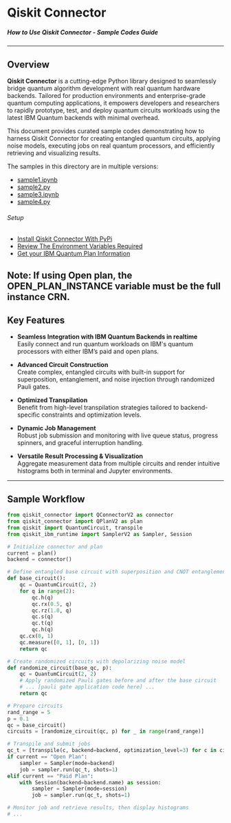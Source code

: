 
# Qiskit Connector

##### How to Use Qiskit Connector - Sample Codes Guide

---

## Overview

**Qiskit Connector** is a cutting-edge Python library designed to seamlessly bridge quantum algorithm development with real quantum hardware backends. Tailored for production environments and enterprise-grade quantum computing applications, it empowers developers and researchers to rapidly prototype, test, and deploy quantum circuits workloads using the latest IBM Quantum backends with minimal overhead.

This document provides curated sample codes demonstrating how to harness Qiskit Connector for creating entangled quantum circuits, applying noise models, executing jobs on real quantum processors, and efficiently retrieving and visualizing results.

The samples in this directory are in multiple versions:
- [sample1.ipynb](https://github.com/QComputingSoftware/pypi-qiskit-connector/blob/main/how-to-use/sample1.ipynb)
- [sample2.py](https://github.com/QComputingSoftware/pypi-qiskit-connector/blob/main/how-to-use/sample2.py)
- [sample3.ipynb](https://github.com/QComputingSoftware/pypi-qiskit-connector/blob/main/how-to-use/sample3.ipynb)
- [sample4.py](https://github.com/QComputingSoftware/pypi-qiskit-connector/blob/main/how-to-use/sample4.py)

######  Setup
- [Install Qiskit Connector With PyPi](https://pypi.org/project/qiskit-connector)
- [Review The Environment Variables Required](https://github.com/QComputingSoftware/pypi-qiskit-connector?tab=readme-ov-file#%EF%B8%8F-variable-setup)
- [Get your IBM Quantum Plan Information](https://quantum.cloud.ibm.com/instances)

Note: If using Open plan, the OPEN_PLAN_INSTANCE variable must be the full instance CRN.
---

## Key Features

- **Seamless Integration with IBM Quantum Backends in realtime**  
  Easily connect and run quantum workloads on IBM's quantum processors with either IBM’s paid and open plans.

- **Advanced Circuit Construction**  
  Create complex, entangled circuits with built-in support for superposition, entanglement, and noise injection through randomized Pauli gates.

- **Optimized Transpilation**  
  Benefit from high-level transpilation strategies tailored to backend-specific constraints and optimization levels.

- **Dynamic Job Management**  
  Robust job submission and monitoring with live queue status, progress spinners, and graceful interruption handling.

- **Versatile Result Processing & Visualization**  
  Aggregate measurement data from multiple circuits and render intuitive histograms both in terminal and Jupyter environments.

---

## Sample Workflow

```python
from qiskit_connector import QConnectorV2 as connector
from qiskit_connector import QPlanV2 as plan
from qiskit import QuantumCircuit, transpile
from qiskit_ibm_runtime import SamplerV2 as Sampler, Session

# Initialize connector and plan
current = plan()
backend = connector()

# Define entangled base circuit with superposition and CNOT entanglement
def base_circuit():
    qc = QuantumCircuit(2, 2)
    for q in range(2):
        qc.h(q)
        qc.rx(0.5, q)
        qc.rz(1.0, q)
        qc.s(q)
        qc.t(q)
        qc.h(q)
    qc.cx(0, 1)
    qc.measure([0, 1], [0, 1])
    return qc

# Create randomized circuits with depolarizing noise model
def randomize_circuit(base_qc, p):
    qc = QuantumCircuit(2, 2)
    # Apply randomized Pauli gates before and after the base circuit
    # ... [pauli gate application code here] ...
    return qc

# Prepare circuits
rand_range = 5
p = 0.1
qc = base_circuit()
circuits = [randomize_circuit(qc, p) for _ in range(rand_range)]

# Transpile and submit jobs
qc_t = [transpile(c, backend=backend, optimization_level=3) for c in circuits[:rand_range]]
if current == "Open Plan":
    sampler = Sampler(mode=backend)
    job = sampler.run(qc_t, shots=1)
elif current == "Paid Plan":
    with Session(backend=backend.name) as session:
        sampler = Sampler(mode=session)
        job = sampler.run(qc_t, shots=1)

# Monitor job and retrieve results, then display histograms
# ...


